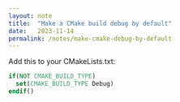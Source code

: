 ```yaml
---
layout: note
title:  "Make a CMake build debug by default"
date:   2023-11-14
permalink: /notes/make-cmake-debug-by-default
---
```


Add this to your CMakeLists.txt:

```cmake
if(NOT CMAKE_BUILD_TYPE)
  set(CMAKE_BUILD_TYPE Debug)
endif()
```
